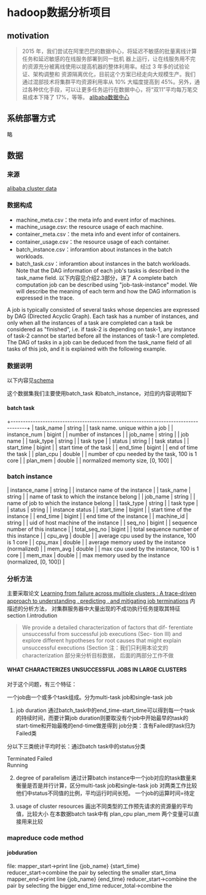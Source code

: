# hadoop数据分析项目

## motivation

> 2015 年，我们尝试在阿里巴巴的数据中心，将延迟不敏感的批量离线计算任务和延迟敏感的在线服务部署到同一批机 器上运行，让在线服务用不完的资源充分被离线使用以提高机器的整体利用率。经过 3 年多的试验论证、架构调整和 资源隔离优化，目前这个方案已经走向大规模生产。我们通过混部技术将集群平均资源利用率从 10% 大幅度提高到 45%。另外，通过各种优化手段，可以让更多任务运行在数据中心，将“双11”平均每万笔交易成本下降了 17%，等等。
[alibaba数据中心](https://www.cnblogs.com/yunqishequ/p/10168748.html)

## 系统部署方式

略

## 数据
### 来源
[alibaba cluster data](https://github.com/alibaba/clusterdata/blob/master/cluster-trace-v2018/trace_2018.md) 

### 数据构成
* machine_meta.csv：the meta info and event infor of machines.
* machine_usage.csv: the resource usage of each machine.
* container_meta.csv：the meta info and event infor of containers.
* container_usage.csv：the resource usage of each container.
* batch_instance.csv：inforamtion about instances in the batch workloads.
* batch_task.csv：inforamtion about instances in the batch workloads. Note that the DAG information of each job's tasks is described in the task_name field.
以下内容见介绍2.3部分，讲了
A complete batch computation job can be described using "job-task-instance" model. We will describe the meaning of each term and how the DAG information is expressed in the trace.

A job is typically consisted of several tasks whose depencies are expressed by DAG (Directed Acyclic Graph). Each task has a number of instances, and only when all the instances of a task are completed can a task be considered as "finished", i.e. if task-2 is depending on task-1, any instance of task-2 cannot be started before all the instances of task-1 are completed. The DAG of tasks in a job can be deduced from the task_name field of all tasks of this job, and it is explained with the following example.

### 数据说明
以下内容见[schema](https://github.com/alibaba/clusterdata/blob/master/cluster-trace-v2018/schema.txt)

这个数据集我们主要使用batch_task 和batch_instance，对应的内容说明如下

#### batch task
+------------------------------------------------------------------------------------+
| task_name       | string     |       | task name. unique within a job              |
| instance_num    | bigint     |       | number of instances                         |
| job_name        | string     |       | job name                                    |
| task_type       | string     |       | task type                                   |
| status          | string     |       | task status                                 |
| start_time      | bigint     |       | start time of the task                      |
| end_time        | bigint     |       | end of time the task                        |
| plan_cpu        | double     |       | number of cpu needed by the task, 100 is 1 core |
| plan_mem        | double     |       | normalized memorty size, [0, 100]           |

### batch instance
| instance_name   | string     |       | instance name of the instance               |
| task_name       | string     |       | name of task to which the instance belong   |
| job_name        | string     |       | name of job to which the instance belong    |
| task_type       | string     |       | task type                                   |
| status          | string     |       | instance status                             |
| start_time      | bigint     |       | start time of the instance                  |
| end_time        | bigint     |       | end time of the instance                    |
| machine_id      | string     |       | uid of host machine of the instance         |
| seq_no          | bigint     |       | sequence number of this instance            |
| total_seq_no    | bigint     |       | total sequence number of this instance      |
| cpu_avg         | double     |       | average cpu used by the instance, 100 is 1 core  |
| cpu_max         | double     |       | average memory used by the instance (normalized) |
| mem_avg         | double     |       | max cpu used by the instance, 100 is 1 core      |
| mem_max         | double     |       | max memory used by the instance (normalized, [0, 100]) |
### 分析方法



主要采取论文 [Learning from failure across multiple clusters : A trace-driven approach to understanding , predicting , and mitigating job terminations](https://ieeexplore.ieee.org/abstract/document/7980073/)
内描述的分析方法， 对集群服务器中大量出现的不成功执行任务提取其特征 
section I.introdution
>  We provide a detailed characterization of factors that dif- ferentiate 
> unsuccessful from successful job executions (Sec- tion III) and explore different 
> hypotheses for root causes that might explain unsuccessful executions (Section
注：我们只利用本论文的 characterization 部分来分析目标数据， 后面的两部分工作不做

#### WHAT CHARACTERIZES UNSUCCESSFUL JOBS IN LARGE CLUSTERS
对于这个问题，有三个特征：

一个job由一个或多个task组成。分为multi-task job和single-task job
1. job duration
通过batch_task中的end_time-start_time可以得到每一个task的持续时间，而要计算job duration则要取没有个job中开始最早的task的start-time和开始最晚的end-time做差得到
job分类：含有Failed的task归为Failed类

分以下三类统计平均时长：通过batch task中的status分类

Terminated 
Failed  
Running 


2. degree of parallelism
通过计算batch instance中一个job对应的task数量来衡量是否是并行计算，区分multi-task job和single-task job
对两类工作比较他们中status不同值的比例，平均运行时间长短。
一个job的运算时间=待定




3. usage of cluster resources
画出不同类型的工作预先请求的资源量的平均值，比较大小
在本数据batch task中有 plan_cpu plan_mem 两个变量可以直接用来比较


### mapreduce code method

#### jobduration 
file:   mapper_start->print line {job_name}  {start_time}    
        reducer_start->combine the pair by selecting the smaller start_tima
        mapper_end->print line {job_name}  {end_time}
        reducer_start->combine the pair by selecting the bigger end_time
        reducer_total->combine the 


        
